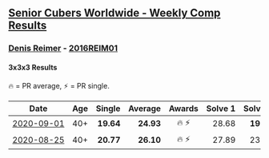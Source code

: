 <style>table {white-space: nowrap;}</style>

## [Senior Cubers Worldwide - Weekly Comp Results](/scw-comp/results/)
### [Denis Reimer](README.md) - [2016REIM01](https://www.worldcubeassociation.org/persons/2016REIM01?event=333)
#### 3x3x3 Results

<span style="white-space: nowrap;">🔥 = PR average</span>, <span style="white-space: nowrap;">⚡ = PR single</span>.

| Date | Age | Single | Average | Awards | Solve 1 | Solve 2 | Solve 3 | Solve 4 | Solve 5 | Video |
| :--: | :--: | --: | --: | :--: | --: | --: | --: | --: | --: | :-- |
| [2020-09-01](../../results/2020-09-01/333.md) | 40+ | **19.64** | **24.93** | 🔥 ⚡ | 28.68 | **19.64** | 23.88 | 22.24 | 34.36 | [Desktop](https://www.facebook.com/denis.reimer.5473/videos/660190307925931) / [Mobile](https://m.facebook.com/denis.reimer.5473/videos/660190307925931) |
| [2020-08-25](../../results/2020-08-25/333.md) | 40+ | **20.77** | **26.10** | 🔥 ⚡ | 27.89 | 23.93 | 26.49 | 28.18 | **20.77** | [Desktop](https://www.facebook.com/denis.reimer.5473/videos/655086878436274) / [Mobile](https://m.facebook.com/denis.reimer.5473/videos/655086878436274) |


<!-- Global site tag (gtag.js) - Google Analytics -->
<script async src="https://www.googletagmanager.com/gtag/js?id=UA-86348435-3"></script>
<script>window.dataLayer = window.dataLayer || []; function gtag() {dataLayer.push(arguments);} gtag('js', new Date()); gtag('config', 'UA-86348435-3');</script>

